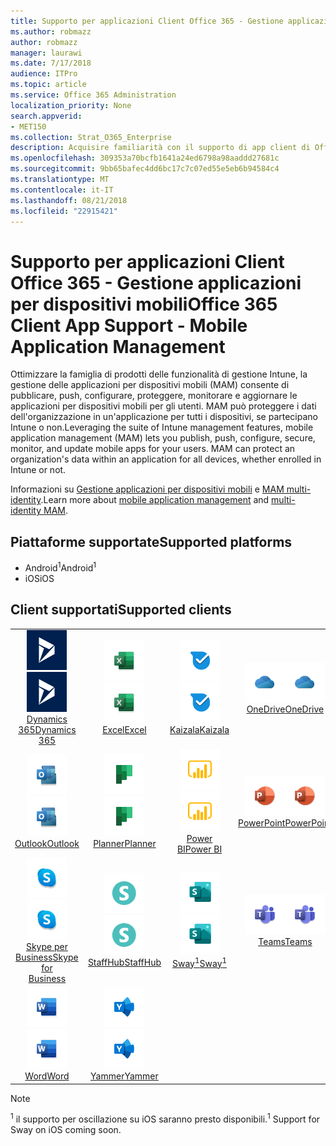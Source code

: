 ```yaml
---
title: Supporto per applicazioni Client Office 365 - Gestione applicazioni per dispositivi mobili
ms.author: robmazz
author: robmazz
manager: laurawi
ms.date: 7/17/2018
audience: ITPro
ms.topic: article
ms.service: Office 365 Administration
localization_priority: None
search.appverid:
- MET150
ms.collection: Strat_O365_Enterprise
description: Acquisire familiarità con il supporto di app client di Office 365 per la gestione delle applicazioni per dispositivi mobili
ms.openlocfilehash: 309353a70bcfb1641a24ed6798a98aaddd27681c
ms.sourcegitcommit: 9bb65bafec4dd6bc17c7c07ed55e5eb6b94584c4
ms.translationtype: MT
ms.contentlocale: it-IT
ms.lasthandoff: 08/21/2018
ms.locfileid: "22915421"
---
```

# <a name="office-365-client-app-support---mobile-application-management"></a><span data-ttu-id="2c1e6-103">Supporto per applicazioni Client Office 365 - Gestione applicazioni per dispositivi mobili</span><span class="sxs-lookup"><span data-stu-id="2c1e6-103">Office 365 Client App Support - Mobile Application Management</span></span>

<span data-ttu-id="2c1e6-p101">Ottimizzare la famiglia di prodotti delle funzionalità di gestione Intune, la gestione delle applicazioni per dispositivi mobili (MAM) consente di pubblicare, push, configurare, proteggere, monitorare e aggiornare le applicazioni per dispositivi mobili per gli utenti. MAM può proteggere i dati dell'organizzazione in un'applicazione per tutti i dispositivi, se partecipano Intune o non.</span><span class="sxs-lookup"><span data-stu-id="2c1e6-p101">Leveraging the suite of Intune management features, mobile application management (MAM) lets you publish, push, configure, secure, monitor, and update mobile apps for your users. MAM can protect an organization's data within an application for all devices, whether enrolled in Intune or not.</span></span>

<span data-ttu-id="2c1e6-106">Informazioni su [Gestione applicazioni per dispositivi mobili](https://docs.microsoft.com/intune/mam-faq) e [MAM multi-identity](https://docs.microsoft.com/intune/app-protection-policy).</span><span class="sxs-lookup"><span data-stu-id="2c1e6-106">Learn more about [mobile application management](https://docs.microsoft.com/intune/mam-faq) and [multi-identity MAM](https://docs.microsoft.com/intune/app-protection-policy).</span></span>

## <a name="supported-platforms"></a><span data-ttu-id="2c1e6-107">Piattaforme supportate</span><span class="sxs-lookup"><span data-stu-id="2c1e6-107">Supported platforms</span></span>

 - <span data-ttu-id="2c1e6-108">Android<sup>1</sup></span><span class="sxs-lookup"><span data-stu-id="2c1e6-108">Android<sup>1</sup></span></span>
 - <span data-ttu-id="2c1e6-109">iOS</span><span class="sxs-lookup"><span data-stu-id="2c1e6-109">iOS</span></span>

## <a name="supported-clients"></a><span data-ttu-id="2c1e6-110">Client supportati</span><span class="sxs-lookup"><span data-stu-id="2c1e6-110">Supported clients</span></span>

| | | | | | |
|:---:|:---:|:---:|:---:|:---:|:---:|
| <span data-ttu-id="2c1e6-111">![Icona Dynamics 365](media/o365-dynamics365-64x64.png)</span><span class="sxs-lookup"><span data-stu-id="2c1e6-111">![Dynamics 365 icon](media/o365-dynamics365-64x64.png)</span></span> <br> [<span data-ttu-id="2c1e6-112">Dynamics 365</span><span class="sxs-lookup"><span data-stu-id="2c1e6-112">Dynamics 365</span></span>](https://dynamics.microsoft.com) | <span data-ttu-id="2c1e6-113">![Icona Excel](media/o365-excel-64x64.png)</span><span class="sxs-lookup"><span data-stu-id="2c1e6-113">![Excel icon](media/o365-excel-64x64.png)</span></span> <br> [<span data-ttu-id="2c1e6-114">Excel</span><span class="sxs-lookup"><span data-stu-id="2c1e6-114">Excel</span></span>](https://products.office.com/excel) | <span data-ttu-id="2c1e6-115">![Icona Kaizala](media/o365-kaizala-64x64.png)</span><span class="sxs-lookup"><span data-stu-id="2c1e6-115">![Kaizala icon](media/o365-kaizala-64x64.png)</span></span> <br> [<span data-ttu-id="2c1e6-116">Kaizala</span><span class="sxs-lookup"><span data-stu-id="2c1e6-116">Kaizala</span></span>](https://products.office.com/en/business/microsoft-kaizala) | <span data-ttu-id="2c1e6-117">![OneDrive per icona Business](media/o365-OneDrive-64x64.png)</span><span class="sxs-lookup"><span data-stu-id="2c1e6-117">![OneDrive for Business icon](media/o365-OneDrive-64x64.png)</span></span> <br> [<span data-ttu-id="2c1e6-118">OneDrive</span><span class="sxs-lookup"><span data-stu-id="2c1e6-118">OneDrive</span></span>](https://products.office.com/onedrive-for-business/online-cloud-storage) | <span data-ttu-id="2c1e6-119">![Icona di OneNote](media/o365-OneNote-64x64.png)</span><span class="sxs-lookup"><span data-stu-id="2c1e6-119">![OneNote icon](media/o365-OneNote-64x64.png)</span></span> <br> [<span data-ttu-id="2c1e6-120">OneNote</span><span class="sxs-lookup"><span data-stu-id="2c1e6-120">OneNote</span></span>](https://products.office.com/onenote)
| <span data-ttu-id="2c1e6-121">![Icona di Outlook](media/o365-outlook-64x64.png)</span><span class="sxs-lookup"><span data-stu-id="2c1e6-121">![Outlook icon](media/o365-outlook-64x64.png)</span></span> <br> [<span data-ttu-id="2c1e6-122">Outlook</span><span class="sxs-lookup"><span data-stu-id="2c1e6-122">Outlook</span></span>](https://products.office.com/outlook) | <span data-ttu-id="2c1e6-123">![Icona di pianificazione](media/o365-planner-64x64.png)</span><span class="sxs-lookup"><span data-stu-id="2c1e6-123">![Planner icon](media/o365-planner-64x64.png)</span></span> <br> [<span data-ttu-id="2c1e6-124">Planner</span><span class="sxs-lookup"><span data-stu-id="2c1e6-124">Planner</span></span>](https://products.office.com/business/task-management-software) | <span data-ttu-id="2c1e6-125">![Icona PowerBI](media/o365-powerbi-64x64.png)</span><span class="sxs-lookup"><span data-stu-id="2c1e6-125">![PowerBI icon](media/o365-powerbi-64x64.png)</span></span> <br> [<span data-ttu-id="2c1e6-126">Power BI</span><span class="sxs-lookup"><span data-stu-id="2c1e6-126">Power BI</span></span>](https://powerbi.microsoft.com) | <span data-ttu-id="2c1e6-127">![Icona PowerPoint](media/o365-powerpoint-64x64.png)</span><span class="sxs-lookup"><span data-stu-id="2c1e6-127">![PowerPoint icon](media/o365-powerpoint-64x64.png)</span></span> <br> [<span data-ttu-id="2c1e6-128">PowerPoint</span><span class="sxs-lookup"><span data-stu-id="2c1e6-128">PowerPoint</span></span>](https://products.office.com/powerpoint) | <span data-ttu-id="2c1e6-129">![Icona di SharePoint](media/o365-sharepoint-64x64.png)</span><span class="sxs-lookup"><span data-stu-id="2c1e6-129">![SharePoint icon](media/o365-sharepoint-64x64.png)</span></span> <br> [<span data-ttu-id="2c1e6-130">SharePoint</span><span class="sxs-lookup"><span data-stu-id="2c1e6-130">Sharepoint</span></span>](https://products.office.com/sharepoint)
| <span data-ttu-id="2c1e6-131">![Skype per icona Business](media/o365-skypeforbusiness-64x64.png)</span><span class="sxs-lookup"><span data-stu-id="2c1e6-131">![Skype for Business icon](media/o365-skypeforbusiness-64x64.png)</span></span> <br> [<span data-ttu-id="2c1e6-132">Skype per <br> Business</span><span class="sxs-lookup"><span data-stu-id="2c1e6-132">Skype for <br> Business</span></span>](https://www.skype.com/business/) | <span data-ttu-id="2c1e6-133">![Icona StaffHub](media/o365-staffhub-64x64.png)</span><span class="sxs-lookup"><span data-stu-id="2c1e6-133">![StaffHub icon](media/o365-staffhub-64x64.png)</span></span> <br> [<span data-ttu-id="2c1e6-134">StaffHub</span><span class="sxs-lookup"><span data-stu-id="2c1e6-134">StaffHub</span></span>](https://products.office.com/microsoft-staffhub/staff-scheduling-software) | <span data-ttu-id="2c1e6-135">![Icona sway](media/o365-sway-64x64.png)</span><span class="sxs-lookup"><span data-stu-id="2c1e6-135">![Sway icon](media/o365-sway-64x64.png)</span></span> <br> [<span data-ttu-id="2c1e6-136">Sway<sup>1</sup></span><span class="sxs-lookup"><span data-stu-id="2c1e6-136">Sway<sup>1</sup></span></span>](https://sway.com) | <span data-ttu-id="2c1e6-137">![Icona di team](media/o365-teams-64x64.png)</span><span class="sxs-lookup"><span data-stu-id="2c1e6-137">![Teams icon](media/o365-teams-64x64.png)</span></span> <br> [<span data-ttu-id="2c1e6-138">Teams</span><span class="sxs-lookup"><span data-stu-id="2c1e6-138">Teams</span></span>](https://products.office.com/microsoft-teams/group-chat-software) | <span data-ttu-id="2c1e6-139">![Icona Visio](media/o365-visio-64x64.png)</span><span class="sxs-lookup"><span data-stu-id="2c1e6-139">![Visio icon](media/o365-visio-64x64.png)</span></span> <br> [<span data-ttu-id="2c1e6-140">Visio</span><span class="sxs-lookup"><span data-stu-id="2c1e6-140">Visio</span></span>](https://products.office.com/visio/flowchart-software)
| <span data-ttu-id="2c1e6-141">![Icona Word](media/o365-word-64x64.png)</span><span class="sxs-lookup"><span data-stu-id="2c1e6-141">![Word icon](media/o365-word-64x64.png)</span></span> <br> [<span data-ttu-id="2c1e6-142">Word</span><span class="sxs-lookup"><span data-stu-id="2c1e6-142">Word</span></span>](https://products.office.com/word) | <span data-ttu-id="2c1e6-143">![Icona di Yammer](media/o365-yammer-64x64.png)</span><span class="sxs-lookup"><span data-stu-id="2c1e6-143">![Yammer icon](media/o365-yammer-64x64.png)</span></span> <br> [<span data-ttu-id="2c1e6-144">Yammer</span><span class="sxs-lookup"><span data-stu-id="2c1e6-144">Yammer</span></span>](https://products.office.com/yammer/yammer-overview)

> [!NOTE]
> <span data-ttu-id="2c1e6-145"><sup>1</sup> il supporto per oscillazione su iOS saranno presto disponibili.</span><span class="sxs-lookup"><span data-stu-id="2c1e6-145"><sup>1</sup> Support for Sway on iOS coming soon.</span></span>